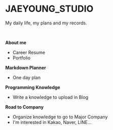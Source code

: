 # JAEYOUNG_STUDIO
My daily life, my plans and my records.

<br>

**About me**

- Career Resume
- Portfolio

**Markdown Planner**

- One day plan

**Programming Knowledge**

- Write a knowledge to upload in Blog

**Road to Company**

- Organize knowledge to go to Major Company
- I'm interested in Kakao, Naver, LINE...
